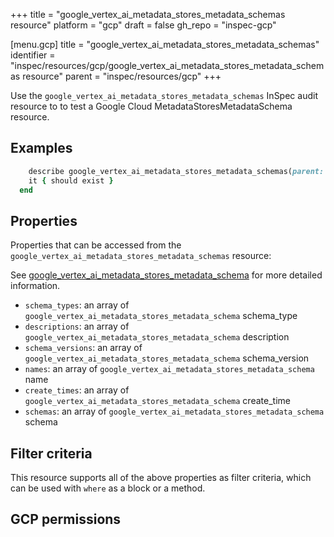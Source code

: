 +++
title = "google_vertex_ai_metadata_stores_metadata_schemas resource"
platform = "gcp"
draft = false
gh_repo = "inspec-gcp"

[menu.gcp]
title = "google_vertex_ai_metadata_stores_metadata_schemas"
identifier = "inspec/resources/gcp/google_vertex_ai_metadata_stores_metadata_schemas resource"
parent = "inspec/resources/gcp"
+++

Use the `google_vertex_ai_metadata_stores_metadata_schemas` InSpec audit resource to to test a Google Cloud MetadataStoresMetadataSchema resource.

## Examples

```ruby
    describe google_vertex_ai_metadata_stores_metadata_schemas(parent: "projects/#{gcp_project_id}/locations/#{metadata_stores_metadata_schema['region']}/metadataStores/#{metadata_stores_metadata_schema['metadataStore']}", region: ' value_region') do
    it { should exist }
  end
```

## Properties

Properties that can be accessed from the `google_vertex_ai_metadata_stores_metadata_schemas` resource:

See [google_vertex_ai_metadata_stores_metadata_schema](google_vertex_ai_metadata_stores_metadata_schema) for more detailed information.

  * `schema_types`: an array of `google_vertex_ai_metadata_stores_metadata_schema` schema_type
  * `descriptions`: an array of `google_vertex_ai_metadata_stores_metadata_schema` description
  * `schema_versions`: an array of `google_vertex_ai_metadata_stores_metadata_schema` schema_version
  * `names`: an array of `google_vertex_ai_metadata_stores_metadata_schema` name
  * `create_times`: an array of `google_vertex_ai_metadata_stores_metadata_schema` create_time
  * `schemas`: an array of `google_vertex_ai_metadata_stores_metadata_schema` schema

## Filter criteria

This resource supports all of the above properties as filter criteria, which can be used
with `where` as a block or a method.

## GCP permissions
